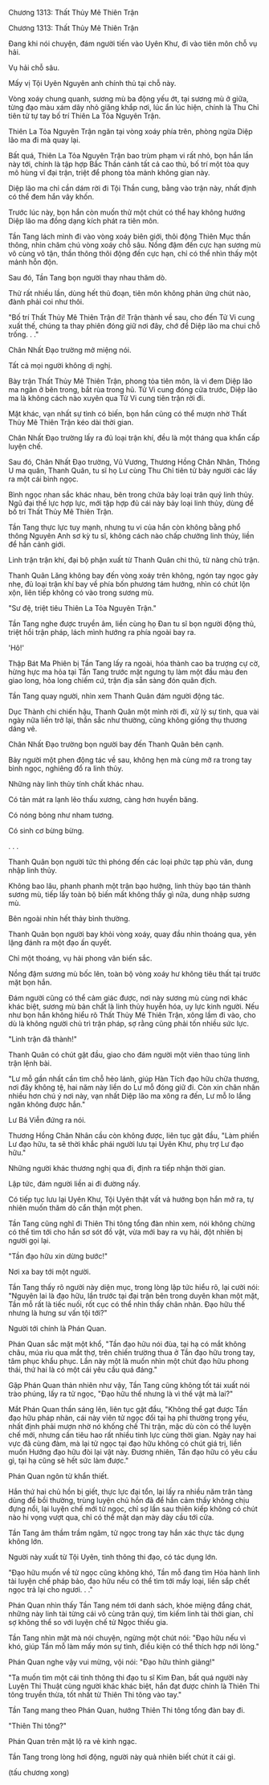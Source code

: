 




Chương 1313: Thất Thủy Mê Thiên Trận


Chương 1313: Thất Thủy Mê Thiên Trận

Đang khi nói chuyện, đám người tiến vào Uyên Khư, đi vào tiên môn chỗ vụ hải.

Vụ hải chỗ sâu.

Mấy vị Tội Uyên Nguyên anh chính thủ tại chỗ này.

Vòng xoáy chung quanh, sương mù ba động yếu ớt, tại sương mù ở giữa, từng đạo màu xám dây nhỏ giăng khắp nơi, lúc ẩn lúc hiện, chính là Thu Chỉ tiên tử tự tay bố trí Thiên La Tỏa Nguyên Trận.

Thiên La Tỏa Nguyên Trận ngăn tại vòng xoáy phía trên, phòng ngừa Diệp lão ma đi mà quay lại.

Bất quá, Thiên La Tỏa Nguyên Trận bao trùm phạm vi rất nhỏ, bọn hắn lần này tới, chính là tập hợp Bắc Thần cảnh tất cả cao thủ, bố trí một tòa quy mô hùng vĩ đại trận, triệt để phong tỏa mảnh không gian này.

Diệp lão ma chỉ cần dám rời đi Tội Thần cung, bằng vào trận này, nhất định có thể đem hắn vây khốn.

Trước lúc này, bọn hắn còn muốn thử một chút có thể hay không hướng Diệp lão ma đồng dạng kích phát ra tiên môn.

Tần Tang lách mình đi vào vòng xoáy biên giới, thôi động Thiên Mục thần thông, nhìn chăm chú vòng xoáy chỗ sâu. Nồng đậm đến cực hạn sương mù vô cùng vô tận, thần thông thôi động đến cực hạn, chỉ có thể nhìn thấy một mảnh hỗn độn.

Sau đó, Tần Tang bọn người thay nhau thăm dò.

Thử rất nhiều lần, dùng hết thủ đoạn, tiên môn không phản ứng chút nào, đành phải coi như thôi.

"Bố trí Thất Thủy Mê Thiên Trận đi! Trận thành về sau, cho đến Tử Vi cung xuất thế, chúng ta thay phiên đóng giữ nơi đây, chớ để Diệp lão ma chui chỗ trống. . ."

Chân Nhất Đạo trường mở miệng nói.

Tất cả mọi người không dị nghị.

Bày trận Thất Thủy Mê Thiên Trận, phong tỏa tiên môn, là vì đem Diệp lão ma ngăn ở bên trong, bắt rùa trong hũ. Tử Vi cung đóng cửa trước, Diệp lão ma là không cách nào xuyên qua Tử Vi cung tiên trận rời đi.

Mặt khác, vạn nhất sự tình có biến, bọn hắn cũng có thể mượn nhờ Thất Thủy Mê Thiên Trận kéo dài thời gian.

Chân Nhất Đạo trường lấy ra đủ loại trận khí, đều là một tháng qua khẩn cấp luyện chế.

Sau đó, Chân Nhất Đạo trường, Vũ Vương, Thương Hồng Chân Nhân, Thông U ma quân, Thanh Quân, tu sĩ họ Lư cùng Thu Chỉ tiên tử bảy người các lấy ra một cái bình ngọc.

Bình ngọc nhan sắc khác nhau, bên trong chứa bảy loại trân quý linh thủy. Ngũ đại thế lực hợp lực, mới tập hợp đủ cái này bảy loại linh thủy, dùng để bố trí Thất Thủy Mê Thiên Trận.

Tần Tang thực lực tuy mạnh, nhưng tu vi của hắn còn không bằng phổ thông Nguyên Anh sơ kỳ tu sĩ, không cách nào chấp chưởng linh thủy, liền để hắn cảnh giới.

Linh trận trận khí, đại bộ phận xuất từ Thanh Quân chi thủ, từ nàng chủ trận.

Thanh Quân Lăng không bay đến vòng xoáy trên không, ngón tay ngọc gảy nhẹ, đủ loại trận khí bay về phía bốn phương tám hướng, nhìn có chút lộn xộn, liên tiếp không có vào trong sương mù.

"Sư đệ, triệt tiêu Thiên La Tỏa Nguyên Trận."

Tần Tang nghe được truyền âm, liền cùng họ Đan tu sĩ bọn người động thủ, triệt hồi trận pháp, lách mình hướng ra phía ngoài bay ra.

'Hô!'

Thập Bát Ma Phiên bị Tần Tang lấy ra ngoài, hóa thành cao ba trượng cự cờ, hừng hực ma hỏa tại Tần Tang trước mặt ngưng tụ làm một đầu màu đen giao long, hỏa long chiếm cứ, trận địa sẵn sàng đón quân địch.

Tần Tang quay người, nhìn xem Thanh Quân đám người động tác.

Dục Thành chi chiến hậu, Thanh Quân một mình rời đi, xử lý sự tình, qua vài ngày nữa liền trở lại, thần sắc như thường, cũng không giống thụ thương dáng vẻ.

Chân Nhất Đạo trường bọn người bay đến Thanh Quân bên cạnh.

Bảy người một phen động tác về sau, không hẹn mà cùng mở ra trong tay bình ngọc, nghiêng đổ ra linh thủy.

Những này linh thủy tính chất khác nhau.

Có tản mát ra lạnh lẽo thấu xương, càng hơn huyền băng.

Có nóng bỏng như nham tương.

Có sinh cơ bừng bừng.

. . .

Thanh Quân bọn người tức thì phóng đến các loại phức tạp phù văn, dung nhập linh thủy.

Không bao lâu, phanh phanh một trận bạo hưởng, linh thủy bạo tán thành sương mù, tiếp lấy toàn bộ biến mất không thấy gì nữa, dung nhập sương mù.

Bên ngoài nhìn hết thảy bình thường.

Thanh Quân bọn người bay khỏi vòng xoáy, quay đầu nhìn thoáng qua, yên lặng đánh ra một đạo ấn quyết.

Chỉ một thoáng, vụ hải phong vân biến sắc.

Nồng đậm sương mù bốc lên, toàn bộ vòng xoáy hư không tiêu thất tại trước mặt bọn hắn.

Đám người cũng có thể cảm giác được, nơi này sương mù cùng nơi khác khác biệt, sương mù bản chất là linh thủy huyễn hóa, uy lực kinh người. Nếu như bọn hắn không hiểu rõ Thất Thủy Mê Thiên Trận, xông lầm đi vào, cho dù là không người chủ trì trận pháp, sợ rằng cũng phải tốn nhiều sức lực.

"Linh trận đã thành!"

Thanh Quân có chút gật đầu, giao cho đám người một viên thao túng linh trận lệnh bài.

"Lư mỗ gần nhất cần tìm chỗ hẻo lánh, giúp Hàn Tích đạo hữu chữa thương, nơi đây không tệ, hai năm này liền do Lư mỗ đóng giữ đi. Còn xin chân nhân nhiều hơn chú ý nơi này, vạn nhất Diệp lão ma xông ra đến, Lư mỗ lo lắng ngăn không được hắn."

Lư Bá Viễn đứng ra nói.

Thương Hồng Chân Nhân cầu còn không được, liên tục gật đầu, "Làm phiền Lư đạo hữu, ta sẽ thời khắc phái người lưu tại Uyên Khư, phụ trợ Lư đạo hữu."

Những người khác thương nghị qua đi, định ra tiếp nhận thời gian.

Lập tức, đám người liền ai đi đường nấy.

Có tiếp tục lưu lại Uyên Khư, Tội Uyên thật vất vả hướng bọn hắn mở ra, tự nhiên muốn thăm dò cẩn thận một phen.

Tần Tang cũng nghĩ đi Thiên Thi tông tổng đàn nhìn xem, nói không chừng có thể tìm tới cho hắn sơ sót đồ vật, vừa mới bay ra vụ hải, đột nhiên bị người gọi lại.

"Tần đạo hữu xin dừng bước!"

Nơi xa bay tới một người.

Tần Tang thấy rõ người này diện mục, trong lòng lập tức hiểu rõ, lại cười nói: "Nguyên lai là đạo hữu, lần trước tại đại trận bên trong duyên khan một mặt, Tần mỗ rất là tiếc nuối, rốt cục có thể nhìn thấy chân nhân. Đạo hữu thế nhưng là hưng sư vấn tội tới?"

Người tới chính là Phán Quan.

Phán Quan sắc mặt một khổ, "Tần đạo hữu nói đùa, tại hạ có mắt không châu, múa rìu qua mắt thợ, trên chiến trường thua ở Tần đạo hữu trong tay, tâm phục khẩu phục. Lần này một là muốn nhìn một chút đạo hữu phong thái, thứ hai là có một cái yêu cầu quá đáng."

Gặp Phán Quan thản nhiên như vậy, Tần Tang cũng không tốt tái xuất nói trào phúng, lấy ra tử ngọc, "Đạo hữu thế nhưng là vì thế vật mà lai?"

Mắt Phán Quan thần sáng lên, liên tục gật đầu, "Không thể gạt được Tần đạo hữu pháp nhãn, cái này viên tử ngọc đối tại hạ phi thường trọng yếu, nhất định phải mượn nhờ nó khống chế Thi trận, mặc dù còn có thể luyện chế mới, nhưng cần tiêu hao rất nhiều tinh lực cùng thời gian. Ngày nay hai vực đã cùng đàm, mà lại tử ngọc tại đạo hữu không có chút giá trị, liền muốn Hướng đạo hữu đòi lại vật này. Đương nhiên, Tần đạo hữu có yêu cầu gì, tại hạ cũng sẽ hết sức làm được."

Phán Quan ngôn từ khẩn thiết.

Hắn thứ hai chủ hồn bị giết, thực lực đại tổn, lại lấy ra nhiều năm trân tàng dùng để bồi thường, trùng luyện chủ hồn đã để hắn cảm thấy không chịu đựng nổi, lại luyện chế mới tử ngọc, chỉ sợ lần sau thiên kiếp không có chút nào hi vọng vượt qua, chỉ có thể mặt dạn mày dày cầu tới cửa.

Tần Tang âm thầm trầm ngâm, tử ngọc trong tay hắn xác thực tác dụng không lớn.

Người này xuất từ Tội Uyên, tinh thông thi đạo, có tác dụng lớn.

"Đạo hữu muốn về tử ngọc cũng không khó, Tần mỗ đang tìm Hỏa hành linh tài luyện chế pháp bảo, đạo hữu nếu có thể tìm tới mấy loại, liền sắp chết ngọc trả lại cho ngươi. . ."

Phán Quan nhìn thấy Tần Tang ném tới danh sách, khóe miệng đắng chát, những này linh tài từng cái vô cùng trân quý, tìm kiếm linh tài thời gian, chỉ sợ không thể so với luyện chế tử Ngọc thiếu gia.

Tần Tang nhìn mặt mà nói chuyện, ngừng một chút nói: "Đạo hữu nếu vì khó, giúp Tần mỗ làm mấy món sự tình, điều kiện có thể thích hợp nới lỏng."

Phán Quan nghe vậy vui mừng, vội nói: "Đạo hữu thỉnh giảng!"

"Ta muốn tìm một cái tinh thông thi đạo tu sĩ Kim Đan, bất quá người này Luyện Thi Thuật cùng người khác khác biệt, hắn đạt được chính là Thiên Thi tông truyền thừa, tốt nhất từ Thiên Thi tông vào tay."

Tần Tang mang theo Phán Quan, hướng Thiên Thi tông tổng đàn bay đi.

"Thiên Thi tông?"

Phán Quan trên mặt lộ ra vẻ kinh ngạc.

Tần Tang trong lòng hơi động, người này quả nhiên biết chút ít cái gì.

(tấu chương xong)




